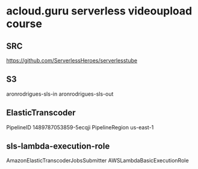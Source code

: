 acloud.guru serverless videoupload course
==========================================

SRC
----
https://github.com/ServerlessHeroes/serverlesstube

S3
---
  aronrodrigues-sls-in
  aronrodrigues-sls-out

ElasticTranscoder
------------------
  PipelineID 1489787053859-5ecqji
  PipelineRegion us-east-1

sls-lambda-execution-role
--------------------------
  AmazonElasticTranscoderJobsSubmitter
  AWSLambdaBasicExecutionRole
